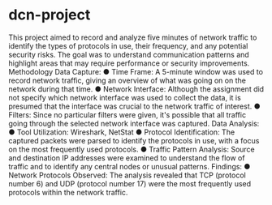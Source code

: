 # dcn-project
This project aimed to record and analyze five minutes of network traffic to identify the types of protocols in use, their frequency, and any potential security risks. The goal was to understand communication patterns and highlight areas that may require performance or security improvements.
Methodology
Data Capture:
● Time Frame: A 5-minute window was used to record network traffic, giving an overview
of what was going on on the network during that time.
● Network Interface: Although the assignment did not specify which network interface was
used to collect the data, it is presumed that the interface was crucial to the network
traffic of interest.
● Filters: Since no particular filters were given, it's possible that all traffic going through the
selected network interface was captured.
Data Analysis:
● Tool Utilization: Wireshark, NetStat
● Protocol Identification: The captured packets were parsed to identify the
protocols in use, with a focus on the most frequently used protocols.
● Traffic Pattern Analysis: Source and destination IP addresses were examined to
understand the flow of traffic and to identify any central nodes or unusual
patterns.
Findings:
● Network Protocols Observed: The analysis revealed that TCP (protocol number
6) and UDP (protocol number 17) were the most frequently used protocols within
the network traffic.
